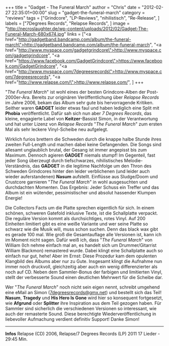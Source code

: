 +++
title = "Gadget - The Funeral March"
author = "Chris"
date = "2012-02-27 22:35:01+00:00"
slug = "gadget-the-funeral-march"
category = "reviews"
tags = ["Grindcore", "LP-Reviews", "nihilistisch", "Re-Release", ]
labels = ["7Degrees Records", "Relapse Records", ]
image = "http://necroslaughter.de/wp-content/uploads/2012/02/Gadget-The-Funeral-March-680x674.jpg"
links = ["<a href=\"http://gadgetband.bandcamp.com/album/the-funeral-march\">http://gadgetband.bandcamp.com/album/the-funeral-march</a>", "<a href=\"http://www.myspace.com/gadgetgrindcore\">http://www.myspace.com/gadgetgrindcore</a>", "<a href=\"https://www.facebook.com/GadgetGrindcore\">https://www.facebook.com/GadgetGrindcore</a>", "<a href=\"http://www.myspace.com/7degreesrecords\">http://www.myspace.com/7degreesrecords</a>", "<a href=\"http://www.relapse.com/\">http://www.relapse.com/</a>", ]
+++



"_The Funeral March_" ist wohl eines der besten Grindcore-Alben der Post-2000er-Ära. Bereits zur originären Veröffentlichung über _Relapse Records_ im Jahre 2006, bekam das Album sehr gute bis hervorragende Kritiken. Seither waren **GADGET** leider etwas faul und haben lediglich eine Split mit **Phobia** veröffentlicht. Dafür sah sich nun aber _7 Degrees Records_, das kleine, engagierte Label von **Keitzer**-Bassist Simon, in der Verantwortung und hat unter Lizenz von _Relapse Records_ "_The Funeral March_" zum ersten Mal als sehr leckere Vinyl-Scheibe neu aufgelegt.

Wirklich furios brettern die Schweden durch die knappe halbe Stunde ihres zweiten Full-Length und machen dabei keine Gefangenden. Die Songs sind allesamt unglaublich brutal, der Gesang ist immer angepisst bis zum Maximum. Dennoch agieren **GADGET** niemals stumpf! Im Gegenteil, fast jeder Song überzeugt durch tiefschwarzes, nihilistisches Melodie-Verständnis, das **GADGET** in die legitime Nachfolge um den Thron des Schweden Grindcores hinter den leider verblichenen (und leider auch wieder auferstandenen) **Nasum** aufstellt. Einflüsse aus Sludge/Doom und Crustcore garnieren "_The Funeral March_" in wohl ausgesuchten und durchdachten Momenten. Das Ergebnis: Jeder Schuss ein Treffer und das Album ist ein wütender, pessimistischer und absolut hassender Klumpen Energie!

Die Collectors Facts um die Platte sprechen eigentlich für sich. In einem schönen, schweren Gatefold inklusive Texte, ist die Schallplatte verpackt. Die reguläre Version kommt als durchsichtiges, rotes Vinyl. Auf 200 Einheiten limitiert gibt es eine weiße Variante und wer seine Platte so schwarz wie die Musik will, muss schon suchen. Denn das black wax gibt es gerade 100 mal. Wie groß die Gesamtauflage alle Versionen ist, kann ich im Moment nicht sagen. Dafür weiß ich, dass "_The Funeral March_" von William (Ich nehme einfach mal an, es handelt sich um Drummer/Gitarrist William Blackmon)  remastered wurde. Dabei klingt eine Schallplatte auch so einfach nur gut, hehe! Aber im Ernst: Diese Prozedur kam dem opulenten Klangbild des Albums aber nur zu Gute. Insgesamt klingt die Aufnahme nun immer noch druckvoll, gleichzeitig aber auch ein wenig differenzierter als noch auf CD. Neben dem Sammler-Bonus der farbigen und limitierten Vinyl, stellt der verbesserte Sound einen deutlichen Mehrwert für die Scheibe dar.

Wer "_The Funeral March_" noch nicht sein eigen nennt, schreibt umgehend eine eMail an Simon (<a href="mailto:7degreesrecords@gmx.net">7degreesrecords@gmx.net</a>) und bestellt sich das Teil! **Nasum**, **Tragedy** und **His Hero Is Gone** wird hier so konsequent fortgesetzt, wie **Afgrund** oder **Splitter** ihre Inspiration aus dem Teil gezogen haben. Für Sammler sind sicherlich die verschiedenen Versionen so interessant, wie auch der remasterte Sound. Diese berechtigte Wiederveröffentlichung in liebevoller Aufmachung verdient definitiv Support! Danke Simon!



---
**Infos**
Relapse (CD) 2006, Relapse/7 Degrees Records (LP) 2011
17 Lieder - 29:45 Min.
